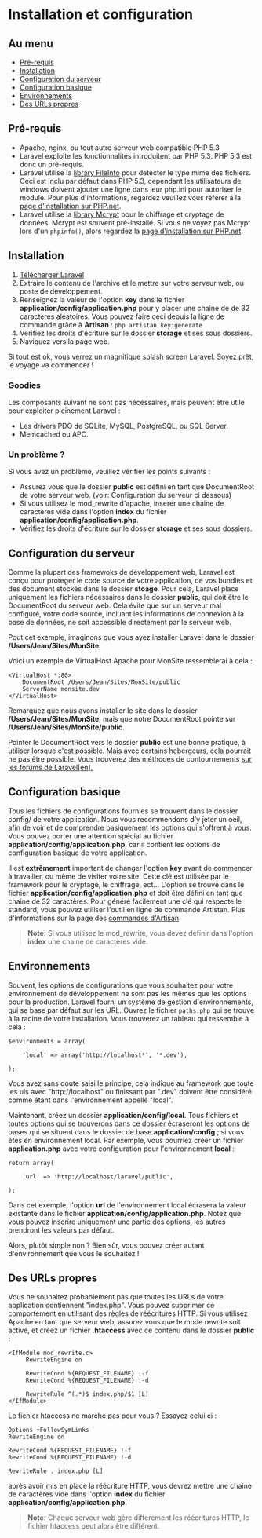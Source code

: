 # Installation et configuration

## Au menu

- [Pré-requis](#requirements)
- [Installation](#installation)
- [Configuration du serveur](#server-configuration)
- [Configuration basique](#basic-configuration)
- [Environnements](#Environnements)
- [Des URLs propres](#cleaner-urls)

<a name="requirements"></a>
## Pré-requis

- Apache, nginx, ou tout autre serveur web compatible PHP 5.3
- Laravel exploite les fonctionnalités introduitent par PHP 5.3. PHP 5.3 est donc un pré-requis.
- Laravel utilise la [library FileInfo](http://php.net/manual/fr/book.fileinfo.php) pour detecter le type mime des fichiers. Ceci est inclu par défaut dans PHP 5.3, cependant les utilisateurs de windows doivent ajouter une ligne dans leur php.ini pour autoriser le module. Pour plus d'informations, regardez veuillez vous réferer à la [page d'installation sur PHP.net](http://php.net/manual/fr/fileinfo.installation.php).
- Laravel utilise la [library Mcrypt](http://php.net/manual/fr/book.mcrypt.php) pour le chiffrage et cryptage de données. Mcrypt est souvent pré-installé. Si vous ne voyez pas Mcrypt lors d'un `phpinfo()`, alors regardez la [page d'installation sur PHP.net](http://php.net/manual/fr/book.mcrypt.php).

<a name="installation"></a>
## Installation

1. [Télécharger Laravel](/telecharger)
2. Extraire le contenu de l'archive et le mettre sur votre serveur web, ou poste de developpement.
3. Renseignez la valeur de l'option **key** dans le fichier **application/config/application.php** pour y placer une chaine de de 32 caractères aléatoires. Vous pouvez faire ceci depuis la ligne de commande grâce à **Artisan** : `php artistan key:generate`
4. Verifiez les droits d'écriture sur le dossier **storage** et ses sous dossiers.
5. Naviguez vers la page web.

Si tout est ok, vous verrez un magnifique splash screen Laravel. Soyez prêt, le voyage va commencer !

### Goodies

Les composants suivant ne sont pas nécéssaires, mais peuvent être utile pour exploiter pleinement Laravel : 

- Les drivers PDO de SQLite, MySQL, PostgreSQL, ou SQL Server.
- Memcached ou APC.

### Un problème ?

Si vous avez un problème, veuillez vérifier les points suivants :

- Assurez vous que le dossier **public** est défini en tant que DocumentRoot de votre serveur web. (voir: Configuration du serveur ci dessous)
- Si vous utilisez le mod_rewrite d'apache, inserer une chaine de caractères vide dans l'option **index** du fichier **application/config/application.php**.
- Vérifiez les droits d'écriture sur le dossier **storage** et ses sous dossiers.

<a name="server-configuration"></a>
## Configuration du serveur

Comme la plupart des framewoks de développement web, Laravel est conçu pour proteger le code source de votre application, de vos bundles et des document stockés dans le dossier **stoage**. Pour cela, Laravel place uniquement les fichiers nécéssaires dans le dossier **public**, qui doit être le DocumentRoot du serveur web. Cela évite que sur un serveur mal configuré, votre code source, incluant les informations de connexion à la base de données, ne soit accessible directement par le serveur web.

Pout cet exemple, imaginons que vous ayez installer Laravel dans le dossier **/Users/Jean/Sites/MonSite**.

Voici un exemple de VirtualHost Apache pour MonSite ressemblerai à cela :

	<VirtualHost *:80>
		DocumentRoot /Users/Jean/Sites/MonSite/public
		ServerName monsite.dev
	</VirtualHost>

Remarquez que nous avons installer le site dans le dossier **/Users/Jean/Sites/MonSite**, mais que notre DocumentRoot pointe sur **/Users/Jean/Sites/MonSite/public**.

Pointer le DocumentRoot vers le dossier **public** est une bonne pratique, à utiliser lorsque c'est possible. Mais avec certains hebergeurs, cela pourrait ne pas être possible. Vous trouverez des méthodes de contournements [sur les forums de Laravel[en].](http://forums.laravel.com/viewtopic.php?id=1258)

<a name="basic-configuration"></a>
## Configuration basique

Tous les fichiers de configurations fournies se trouvent dans le dossier config/ de votre application. Nous vous recommendons d'y jeter un oeil, afin de voir et de comprendre basiquement les options qui s'offrent à vous. Vous pouvez porter une attention spécial au fichier **application/config/application.php**, car il contient les options de configuration basique de votre application.

Il est **extrêmement** important de changer l'option **key** avant de commencer à travailler, ou même de visiter votre site. Cette clé est utilisée par le framework pour le cryptage, le chiffrage, ect... L'option se trouve dans le fichier **application/config/application.php** et doit être défini en tant que chaine de 32 caractères. Pour généré facilement une clé qui respecte le standard, vous pouvez utiliser l'outil en ligne de commande Artistan. Plus d'informations sur la page des [commandes d'Artisan](/guides/doc/v3/artisan/commands).

> **Note:** Si vous utilisez le mod_rewrite, vous devez définir dans l'option **index** une chaine de caractères vide.

<a name="Environnements"></a>
## Environnements

Souvent, les options de configurations que vous souhaitez pour votre environnement de développement ne sont pas les mêmes que les options pour la production. Laravel fourni un système de gestion d'environnements, qui se base par défaut sur les URL. Ouvrez le fichier `paths.php` qui se trouve à la racine de votre installation. Vous trouverez un tableau qui ressemble à cela : 

	$environments = array(

		'local' => array('http://localhost*', '*.dev'),

	);

Vous avez sans doute saisi le principe, cela indique au framework que toute les uls avec "http://localhost" ou finissant par ".dev" doivent être considéré comme étant dans l'environnement appellé "local".

Maintenant, créez un dossier **application/config/local**. Tous fichiers et toutes options qui se trouverons dans ce dossier écraseront les options de bases qui se situent dans le dossier de base **application/config** ; si vous êtes en environnement local. Par exemple, vous pourriez créer un fichier **application.php** avec votre configuration pour l'environnement **local** :

	return array(

		'url' => 'http://localhost/laravel/public',

	);

Dans cet exemple, l'option **url** de l'environnement local écrasera la valeur existante dans le fichier **application/config/application.php**. Notez que vous pouvez inscrire uniquement une partie des options, les autres prendront les valeurs par défaut.

Alors, plutôt simple non ? Bien sûr, vous pouvez créer autant d'environnement que vous le souhaitez !

<a name="cleaner-urls"></a>
## Des URLs propres

Vous ne souhaitez probablement pas que toutes les URLs de votre application contiennent "index.php". Vous pouvez supprimer ce comportement en utilisant des règles de réécritures HTTP. Si vous utilisez Apache en tant que serveur web, assurez vous que le mode rewrite soit activé, et créez un fichier **.htaccess** avec ce contenu dans le dossier **public** :

	<IfModule mod_rewrite.c>
	     RewriteEngine on

	     RewriteCond %{REQUEST_FILENAME} !-f
	     RewriteCond %{REQUEST_FILENAME} !-d

	     RewriteRule ^(.*)$ index.php/$1 [L]
	</IfModule>

Le fichier htaccess ne marche pas pour vous ? Essayez celui ci :

	Options +FollowSymLinks
	RewriteEngine on

	RewriteCond %{REQUEST_FILENAME} !-f
	RewriteCond %{REQUEST_FILENAME} !-d

	RewriteRule . index.php [L]

après avoir mis en place la réécriture HTTP, vous devrez mettre une chaine de caractères vide dans l'option **index** du fichier **application/config/application.php**.

> **Note:** Chaque serveur web gère differement les réécritures HTTP, le fichier htaccess peut alors être différent.
